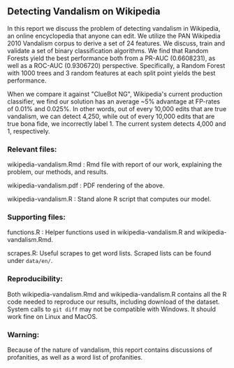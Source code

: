 ## Detecting Vandalism on Wikipedia

In this report we discuss the problem of detecting vandalism in Wikipedia, an online encyclopedia that anyone can edit. We utilize the PAN Wikipedia 2010 Vandalism corpus to derive a set of 24 features. We discuss, train and validate a set of binary classification algorithms. We find that Random Forests yield the best performance both from a PR-AUC (0.6608231), as well as a ROC-AUC (0.9306720) perspective. Specifically, a Random Forest with 1000 trees and 3 random features at each split point yields the best performance.

When we compare it against "ClueBot NG", Wikipedia's current production classifier, we find our solution has an average ~5% advantage at FP-rates of 0.01% and 0.025%. In other words, out of every 10,000 edits that are true vandalism, we can detect 4,250, while out of every 10,000 edits that are true bona fide, we incorrectly label 1. The current system detects 4,000 and 1, respectively.

### Relevant files:

wikipedia-vandalism.Rmd : Rmd file with report of our work, explaining the problem, our methods, and results.

wikipedia-vandalism.pdf : PDF rendering of the above.

wikipedia-vandalism.R : Stand alone R script that computes our model.


### Supporting files:

functions.R : Helper functions used in wikipedia-vandalism.R and wikipedia-vandalism.Rmd.

scrapes.R: Useful scrapes to get word lists. Scraped lists can be found under `data/en/`.


### Reproducibility:

Both wikipedia-vandalism.Rmd and wikipedia-vandalism.R contains all the R code needed to reproduce our results, including download of the dataset. System calls to `git diff` may not be compatible with Windows. It should work fine on Linux and MacOS.

### Warning:

Because of the nature of vandalism, this report contains discussions of profanities, as well as a word list of profanities.
